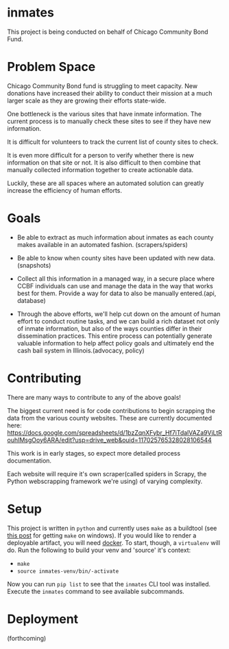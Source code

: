 # inmates

This project is being conducted on behalf of Chicago Community Bond Fund.

# Problem Space

Chicago Community Bond fund is struggling to meet capacity. New donations have increased their
ability to conduct their mission at a much larger scale as they are growing their efforts state-wide.

One bottleneck is the various sites that have inmate information. The current process is to
manually check these sites to see if they have new information.

It is difficult for volunteers to track the current list of county sites to check.

It is even more difficult for a person to verify whether there is new information on that site or not.
It is also difficult to then combine that manually collected information together to create actionable data.

Luckily, these are all spaces where an automated solution can greatly increase the efficiency of human efforts.

# Goals

- Be able to extract as much information about inmates as each county makes available in an automated fashion. (scrapers/spiders)

- Be able to know when county sites have been updated with new data.(snapshots)

- Collect all this information in a managed way, in a secure place where CCBF individuals can use and manage the data in the way that works best for them. Provide a way for data to also be manually entered.(api, database)

- Through the above efforts, we'll help cut down on the amount of human effort to conduct routine tasks, and we can build a rich dataset not only of inmate information, but also of the ways counties differ in their dissemination practices. This entire process can potentially generate valuable information to help affect policy goals and ultimately end the cash bail system in Illinois.(advocacy, policy)

# Contributing

There are many ways to contribute to any of the above goals!

The biggest current need is for code contributions to begin scrapping the data from the various county websites. These are currently documented here: https://docs.google.com/spreadsheets/d/1bzZqnXFybr_Hf7iTdalVAZa9VjLtRouhIMsgOoy6ARA/edit?usp=drive_web&ouid=117025765328028106544

This work is in early stages, so expect more detailed process documentation.

Each website will require it's own scraper(called spiders in Scrapy, the Python webscrapping framework we're using) of varying complexity.

# Setup

This project is written in `python` and currently uses `make` as a buildtool (see [this post](https://stackoverflow.com/questions/32127524/how-to-install-and-use-make-in-windows) for getting `make` on windows).
If you would like to render a deployable artifact, you will need [docker](https://docs.docker.com/get-docker/).
To start, though, a `virtualenv` will do.
Run the following to build your venv and 'source' it's context:

- `make`
- `source inmates-venv/bin/-activate`

Now you can run `pip list` to see that the `inmates` CLI tool was installed.
Execute the `inmates` command to see available subcommands.

# Deployment

(forthcoming)
